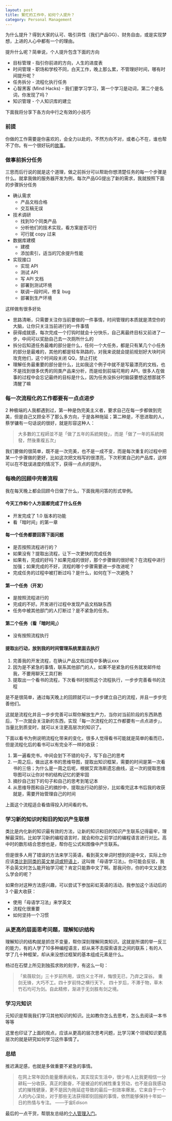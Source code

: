 ```yaml
---
layout: post
title: 繁忙的工作中，如何个人提升？
category: Personal Management
---
```


为什么提升？得到大家的认可、吸引异性（我们产品GG）、财务自由，或是实现梦想，上进的人心中都有一个的理由。

提升什么呢？简单说，个人提升包含下面的方向

- 目标管理 - 指引你前进的方向，人生的进度表
- 时间管理 - 职场和学校不同，白天工作，晚上那么累，不管理好时间，哪有时间提升呢？
- 任务拆分 - 流程化执行任务
- 心智黑客 (Mind Hacks) - 我们要学习学习，第一个学习是动词，第二个是名词，你发现了吗？
- 知识管理 - 个人知识库的建立

下面我将分享下各方向中行之有效的小技巧

### 前提

你做的工作需要是你喜欢的，会全力以赴的，不然方向不对，或者心不在，谁也帮不了你。有一个很好玩的[故事](http://mednoter.com/a-story-about-learn.html)。

### 做事前拆分任务

三思而后行说的就是这个道理，做之前拆分可以帮助你想清楚任务的每一个步骤是什么。就拿我做的服务器开发为例，每次产品GG提出了新的需求，我就按照下面的步骤拆分任务

- 确认需求
    - 产品文档合格
    - 交互稿无误
- 技术调研
    - 找到10个同类产品
    - 分析他们的技术实现，看方案是否可行
    - 可行就 copy 过来
- 数据库建模
    - 建模
    - 添加索引，适当的冗余提升性能
- 实现接口
    - 实现 API
    - 测试 API
    - 写 API 文档
    - 部署到测试环境
    - 联调一段时间，修复 bug
    - 部署到生产环境

这样做有很多好处

- 思路清晰，只需要关注你当前要做的一件事情，时间管理的本质就是清空你的大脑，让你只关注当前进行的一件事情
- 获得成就感，每次完成一个打钩时就会十分快乐，自己离最终目标又前进了一步，中间可以奖励自己去一次厕所什么的
- 拆分后知道任务最难的部分是什么，任何一个大任务，都是只有某几个小任务的部分是最难的，其他的都是轻车熟路的，对我来说就会提前规划好大块时间攻克他们，这个时间段关闭 QQ，禁止打扰
- 理解任务最重要的部分是什么，比如我这个例子中就不是写最漂亮的文档，也不是找到很多优秀的同类产品来分析，而是给到前端可用的 API，很多人在做事的过程中会忘记最终的目标是什么，因为任务没拆分时脑袋要想这想那就不清醒了嘛

### 每一次流程化的工作都要有一点点进步

2 种极端的人我都遇到过，第一种是伪完美主义者，要求自己在每一步都做到完美，但是自己又顾全不了那么多方向，于是各种拖延；第二种是，不思进取的人，蔡学镛有一句话说的很好，就是形容这种人：

> 大多數的工程師並不是「做了五年的系統開發」，而是「做了一年的系統開發，然後重複五次」

我们要做的很简单，既不是一次完美，也不是一成不变，而是每次重复的过程中把某一个步骤做的更好，比如这次把文档写的很漂亮，下次积累自己的产品库，这样可以在不耽误进度的情况下，获得一点点的提升。

### 每晚的回顾中完善流程

我在每天晚上都会回顾今日做了什么，下面我用问答的形式举例。

#### 今天工作和个人方面都完成了什么任务

- 开发完成了 1.0 版本的功能
- 看「暗时间」的第一章

#### 每一个任务都要回答下面问题

- 是否按照流程进行的？
- 如果没有？提取出流程，让下一次更快的完成任务
- 如果有，完成的好吗？如果完成的很好，那个步骤做的很好呢？在流程中进行加强；如果完成的不好，流程的哪个步骤需要进一步改进呢？
- 完成任务的过程中被打断过吗？是什么，如何在下一次避免？

#### 第一个任务（开发）

- 是按照流程进行的
- 完成的不好。开发进行过程中发现产品文档缺东西
- 任务中被其他部门的人打断过？是不紧急的任务。

#### 第二个任务（看「暗时间」）

- 没有按照流程执行

#### 提取出行动，放到我的时间管理系统里面去执行

1. 完善我的开发流程，在确认产品文档过程中多确认xxx
2. 因为是不紧急的事情，联系其他部门的人，如果不是紧急的任务就发邮件给我，不要用聊天工具打断
3. 提取出一个看书的流程，下次看书时按照这个流程执行，一步步完善看书的流程

是不是很简单，通过每天晚上的回顾就可以一步步建立自己的流程，并且一步步完善他们。

这就是流程化并且一步步完善可以帮你解放生产力，当你对当前阶段的东西熟悉后，下一次就会关注新的东西，实现「每一次流程化的工作都要有一点点进步」，当量比到质变时，就可以关注更高层次的知识了。

下面以看书为例说明流程化带来的变化，很多人觉得看书可能就是简单的看而已，但是流程化后的看书可以有完全不一样的收获：

1. 第一遍看完书，中间会划下不错的句子，写下自己的思考
2. 一周之后，做出这本书的思维导图，提取出知识框架，需要的时间是第一次看书的三倍；为什么是一周之后呢，根据艾宾浩斯遗忘曲线，这一次的提取思维导图可以让你对书的结构记忆的更牢固
3. 摘抄自己划下的句子和自己的思考到笔记本
4. 从思维导图和自己的摘抄中，提取出行动的部分，比如看完这本书后我的收获就是，需要开始管理自己的时间

上面这个流程适合看值得投入时间看的书。

### 学习新的知识时和旧的知识产生联想

类比是内化新的知识最有效的方法，让新的知识和旧的知识产生联系记得最牢，理解最深刻。比如学习新的编程语言时，就会和你之前学过的编程语言进行对比。高中时的数形结合思想也是，帮你在公式和图像中产生联系。

但是很多人用了错误的方法来学习英语，看到英文单词时想到的是中文，实际上你应该[类比到同类的英文单词或短语上](http://miao.hu/2014/11/23/english-note-with-connections/)，这叫做「母语学习法」。你可能会反驳，我不会英文时怎么能开始学习呢？肯定只能靠中文了啊。那我问你，你的中文又是怎么学会的呢？

如果你对这种方法感兴趣，可以尝试下参加彩虹英语的活动，我参加这个活动后的 3 个最大收获：

- 使用「母语学习法」来学英文
- 流程化很重要
- 如何坚持一个习惯

### 从更高的层面思考问题，理解知识结构

理解知识的结构就是抓住不变量，帮你深刻理解同类知识。这就是所谓的举一反三的能力，有的人学了10多种编程语言，却从来不去探索语言之间的联系；有的人学了几十种框架，却从来没想过框架的基本组成元素是什么。

杨过在石壁上所见到独孤求败的刻字，有这么一句：

> 「紫薇软剑」三十岁前所用，误伤义士不祥，悔恨无已，乃弃之深谷。 重剑无锋，大巧不工。四十岁前恃之横行天下。 四十岁后，不滞于物，草木竹石均可为剑。自此精修，渐进于无剑胜有剑之境。

### 学习元知识

元知识是帮我我们学习其他知识的知识。比如教你怎么去思考，怎么去阅读一本书等等

这里也印证了上面的观点，应该从更高的层次思考问题，比学习某个领域知识更高层次的就是研究如何学习这件事情了。

### 总结

推迟满足感，也就是多做重要不紧急的事情。

> 在网上常年因负能量爆表闻名，其实现实生活中，很少有人比我更相信一分耕耘一分收获。真正的勤奋，不是被迫的机械性重复劳动，也不是自我感动式的摧残健康，更不是因为拖延症导致的最后一刻效率爆发。它来自于一个人的内心深处，对于那些无法获得即刻回报的事情，依然能够保持十年如一日的热情与专注。 ——于宙Edison

最后的一点干货，帮朋友总结的[个人管理入门](https://www.evernote.com/l/ACZJmfYrc3NOE5TfDZNxNPDTvr2UaMY8qoI)。
